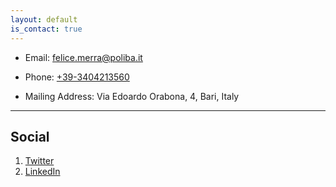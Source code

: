 ```yaml
---
layout: default
is_contact: true
---
```


* Email: [felice.merra@poliba.it](mailto:felice.merra@poliba.it)

* Phone: [+39-3404213560](tel:+39-3404213560)

* Mailing Address: Via Edoardo Orabona, 4, Bari, Italy

---

## Social

1. [Twitter](https://twitter.com/merrafelice)
2. [LinkedIn](https://www.linkedin.com/in/feliceantoniomerra)
